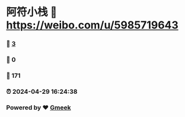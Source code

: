 # 阿符小栈 :link: https://weibo.com/u/5985719643 
### :page_facing_up: [3](https://weibo.com/u/5985719643/tag.html) 
### :speech_balloon: 0 
### :hibiscus: 171 
### :alarm_clock: 2024-04-29 16:24:38 
### Powered by :heart: [Gmeek](https://github.com/Meekdai/Gmeek)
